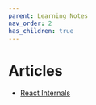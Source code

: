 ```yaml
---
parent: Learning Notes
nav_order: 2
has_children: true
---
```


# Articles

- [React Internals](https://github.com/guilhermebkel/react-rewritten)
